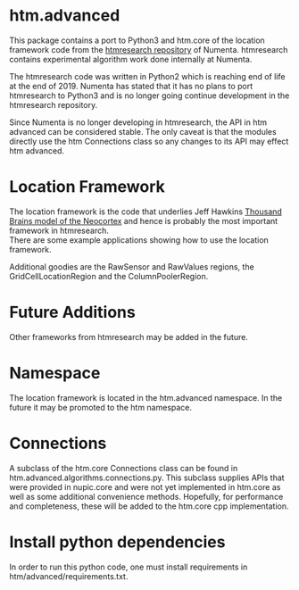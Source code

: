 htm.advanced
==============

This package contains a port to Python3 and htm.core of the location framework code from the [htmresearch repository](https://github.com/numenta/htmresearch) of Numenta. 
htmresearch contains experimental algorithm work done internally at Numenta.

The htmresearch code was written in Python2 which is reaching end of life at the end of 2019. Numenta has stated that it has no plans to port htmresearch to Python3 and is no longer going continue development in the htmresearch repository.

Since Numenta is no longer developing in htmresearch, the API in htm advanced can be considered stable. The only caveat is that the modules directly use the htm Connections class so any changes to its API may effect htm advanced.

Location Framework
==============
The location framework is the code that underlies Jeff Hawkins [Thousand Brains model of the Neocortex](https://numenta.com/neuroscience-research/research-publications/papers/a-framework-for-intelligence-and-cortical-function-based-on-grid-cells-in-the-neocortex/) and hence is probably the most important framework in htmresearch.  
There are some example applications showing how to use the location framework.

Additional goodies are the RawSensor and RawValues regions, the GridCellLocationRegion and the ColumnPoolerRegion.

Future Additions
================
Other frameworks from htmresearch may be added in the future.

Namespace
=========
The location framework is located in the htm.advanced namespace. In the future it may be promoted to the htm namespace.

Connections
===========
A subclass of the htm.core Connections class can be found in htm.advanced.algorithms.connections.py. This subclass supplies APIs that were provided in nupic.core and were not yet implemented in htm.core as well as some additional convenience methods.
Hopefully, for performance and completeness, these will be added to the htm.core cpp implementation.

Install python dependencies
===========
In order to run this python code, one must install requirements in htm/advanced/requirements.txt.